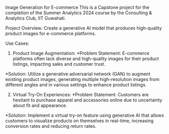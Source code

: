 Image Generation for E-commerce
This is a Capstone project for the completion of the Summer Analytics 2024 course by the Consulting & Analytics Club, IIT Guwahati.

Project Overview: Create a generative AI model that produces high-quality product images for e-commerce platforms.

Use Cases:

1. Product Image Augmentation:
*Problem Statement: E-commerce platforms often lack diverse and high-quality images for their product listings, impacting sales and customer trust.

*Solution: Utilize a generative adversarial network (GAN) to augment existing product images, generating multiple high-resolution images from different angles and in various settings to enhance product listings.

2. Virtual Try-On Experiences:
*Problem Statement: Customers are hesitant to purchase apparel and accessories online due to uncertainty about fit and appearance.

*Solution: Implement a virtual try-on feature using generative AI that allows customers to visualize products on themselves in real-time, increasing conversion rates and reducing return rates.
